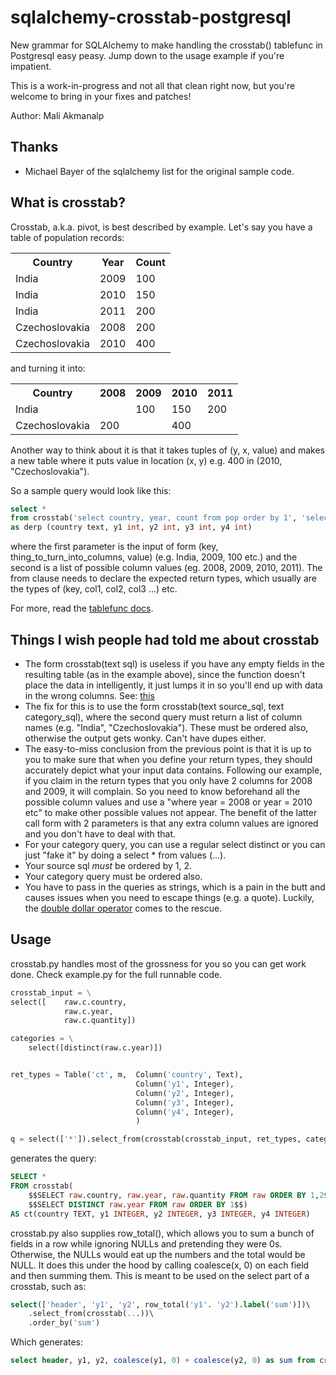 sqlalchemy-crosstab-postgresql
==============================

New grammar for SQLAlchemy to make handling the crosstab() tablefunc in
Postgresql easy peasy. Jump down to the usage example if you're impatient.

This is a work-in-progress and not all that clean right now, but you're welcome
to bring in your fixes and patches!

Author: Mali Akmanalp

Thanks
------
* Michael Bayer of the sqlalchemy list for the original sample code.


What is crosstab?
-----------------

Crosstab, a.k.a. pivot, is best described by example. Let's say you have a table of population records:

<table>
    <tr>
        <th>Country</th>
        <th>Year</th>
        <th>Count</th>
    </tr>
    <tr>
        <td>India</td>
        <td>2009</td>
        <td>100</td>
    </tr>
    <tr>
        <td>India</td>
        <td>2010</td>
        <td>150</td>
    </tr>
    <tr>
        <td>India</td>
        <td>2011</td>
        <td>200</td>
    </tr>
    <tr>
        <td>Czechoslovakia</td>
        <td>2008</td>
        <td>200</td>
    </tr>
    <tr>
        <td>Czechoslovakia</td>
        <td>2010</td>
        <td>400</td>
    </tr>
</table>

and turning it into:

<table>
    <tr>
        <th>Country</th>
        <th>2008</th>
        <th>2009</th>
        <th>2010</th>
        <th>2011</th>
    </tr>
    <tr>
        <td>India</td>
        <td></td>
        <td>100</td>
        <td>150</td>
        <td>200</td>
    </tr>
    <tr>
        <td>Czechoslovakia</td>
        <td>200</td>
        <td></td>
        <td>400</td>
        <td></td>
    </tr>
</table>

Another way to think about it is that it takes tuples of (y, x, value) and
makes a new table where it puts value in location (x, y) e.g. 400 in (2010,
"Czechoslovakia").

So a sample query would look like this:

```sql
select *
from crosstab('select country, year, count from pop order by 1', 'select distinct year from pop order by 1')
as derp (country text, y1 int, y2 int, y3 int, y4 int)
```

where the first parameter is the input of form (key,
thing_to_turn_into_columns, value) (e.g. India, 2009, 100 etc.) and the second
is a list of possible column values (eg. 2008, 2009, 2010, 2011). The from
clause needs to declare the expected return types, which usually are the types
of (key, col1, col2, col3 ...) etc.

For more, read the [tablefunc docs](http://www.postgresql.org/docs/current/static/tablefunc.html).

Things I wish people had told me about crosstab
-----------------------------------------------
* The form crosstab(text sql) is useless if you have any empty fields in the
  resulting table (as in the example above), since the function doesn't place
  the data in intelligently, it just lumps it in so you'll end up with data in
  the wrong columns. See: [this](http://stackoverflow.com/questions/3002499/postgresql-crosstab-query#11751905)
* The fix for this is to use the form crosstab(text source_sql, text
  category_sql), where the second query must return a list of column names
  (e.g. "India", "Czechoslovakia"). These must be ordered also, otherwise the
  output gets wonky. Can't have dupes either.
* The easy-to-miss conclusion from the previous point is that it is up to you
  to make sure that when you define your return types, they should accurately
  depict what your input data contains. Following our example, if you claim in
  the return types that you only have 2 columns for 2008 and 2009, it will
  complain. So you need to know beforehand all the possible column values and
  use a "where year = 2008 or year = 2010 etc" to make other possible values
  not appear. The benefit of the latter call form with 2 parameters is that any
  extra column values are ignored and you don't have to deal with that.
* For your category query, you can use a regular select distinct or you can
  just "fake it" by doing a select * from values (...).
* Your source sql *must* be ordered by 1, 2.
* Your category query must be ordered also.
* You have to pass in the queries as strings, which is a pain in the butt and
  causes issues when you need to escape things (e.g. a quote). Luckily, the
  [double dollar operator](http://www.postgresql.org/docs/current/interactive/sql-syntax-lexical.html#SQL-SYNTAX-DOLLAR-QUOTING)
  comes to the rescue.

Usage
-----
crosstab.py handles most of the grossness for you so you can get work done. Check example.py for the full runnable code.

```python
crosstab_input = \
select([    raw.c.country,
            raw.c.year,
            raw.c.quantity])

categories = \
    select([distinct(raw.c.year)])


ret_types = Table('ct', m,  Column('country', Text),
                            Column('y1', Integer),
                            Column('y2', Integer),
                            Column('y3', Integer),
                            Column('y4', Integer),
                            )

q = select(['*']).select_from(crosstab(crosstab_input, ret_types, categories=categories))
```

generates the query:

```sql
SELECT * 
FROM crosstab(
    $$SELECT raw.country, raw.year, raw.quantity FROM raw ORDER BY 1,2$$,
    $$SELECT DISTINCT raw.year FROM raw ORDER BY 1$$)
AS ct(country TEXT, y1 INTEGER, y2 INTEGER, y3 INTEGER, y4 INTEGER)
```

crosstab.py also supplies row_total(), which allows you to sum a bunch of
fields in a row while ignoring NULLs and pretending they were 0s. Otherwise,
the NULLs would eat up the numbers and the total would be NULL. It does this
under the hood by calling coalesce(x, 0) on each field and then summing them.
This is meant to be used on the select part of a crosstab, such as:

```sql
select(['header', 'y1', 'y2', row_total('y1'. 'y2').label('sum')])\
    .select_from(crosstab(...))\
    .order_by('sum')
```

Which generates:

```sql
select header, y1, y2, coalesce(y1, 0) + coalesce(y2, 0) as sum from crosstab(...) order by sum
```
